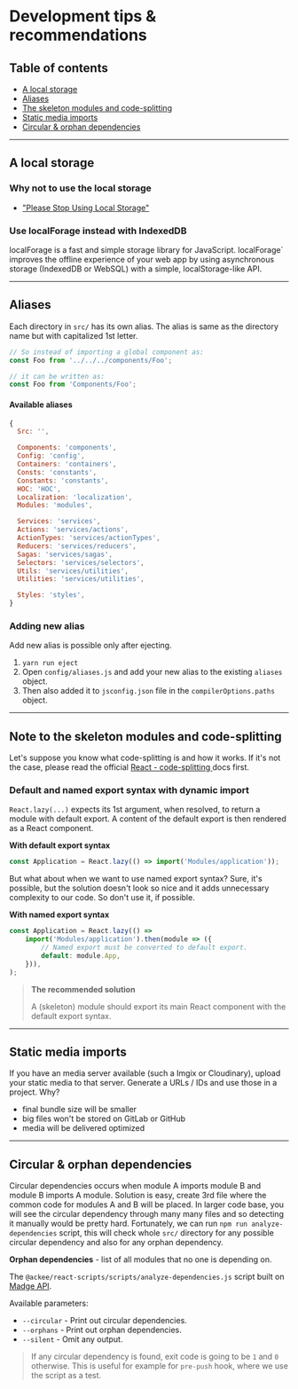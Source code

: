 # Development tips & recommendations

## Table of contents

-   [A local storage](#local-storage)
-   [Aliases](#aliases)
-   [The skeleton modules and code-splitting](#code-splitting)
-   [Static media imports](#media-imports)
-   [Circular & orphan dependencies](#circular-dependencies)

---

## <a name="local-storage"></a> A local storage

### Why not to use the local storage

-   ["Please Stop Using Local Storage"](https://www.rdegges.com/2018/please-stop-using-local-storage/)

### Use localForage instead with IndexedDB

localForage is a fast and simple storage library for JavaScript. localForage` improves the offline experience of your web app by using asynchronous storage (IndexedDB or WebSQL) with a simple, localStorage-like API.

---

## <a name="aliases"></a> Aliases

Each directory in `src/` has its own alias. The alias is same as the directory name but with capitalized 1st letter.

```js
// So instead of importing a global component as:
const Foo from '../../../components/Foo';

// it can be written as:
const Foo from 'Components/Foo';
```

#### Available aliases

```js
{
  Src: '',

  Components: 'components',
  Config: 'config',
  Containers: 'containers',
  Consts: 'constants',
  Constants: 'constants',
  HOC: 'HOC',
  Localization: 'localization',
  Modules: 'modules',

  Services: 'services',
  Actions: 'services/actions',
  ActionTypes: 'services/actionTypes',
  Reducers: 'services/reducers',
  Sagas: 'services/sagas',
  Selectors: 'services/selectors',
  Utils: 'services/utilities',
  Utilities: 'services/utilities',

  Styles: 'styles',
}
```

### Adding new alias

Add new alias is possible only after ejecting.

1. `yarn run eject`
2. Open `config/aliases.js` and add your new alias to the existing `aliases` object.
3. Then also added it to `jsconfig.json` file in the `compilerOptions.paths` object.

---

## <a name="code-splitting"></a> Note to the skeleton modules and code-splitting

Let's suppose you know what code-splitting is and how it works. If it's not the case, please read the official [React - code-splitting ](https://reactjs.org/docs/code-splitting.html) docs first.

### Default and named export syntax with dynamic import

`React.lazy(...)` expects its 1st argument, when resolved, to return a module with default export. A content of the default export is then rendered as a React component.

**With default export syntax**

```js
const Application = React.lazy(() => import('Modules/application'));
```

But what about when we want to use named export syntax? Sure, it's possible, but the solution doesn't look so nice and it adds unnecessary complexity to our code. So don't use it, if possible.

**With named export syntax**

```js
const Application = React.lazy(() =>
    import('Modules/application').then(module => ({
        // Named export must be converted to default export.
        default: module.App,
    })),
);
```

> **The recommended solution**
>
> A (skeleton) module should export its main React component with the default export syntax.

---

## <a name="media-imports"></a> Static media imports

If you have an media server available (such a Imgix or Cloudinary), upload your static media to that server. Generate a URLs / IDs and use those in a project. Why?

-   final bundle size will be smaller
-   big files won't be stored on GitLab or GitHub
-   media will be delivered optimized

---

## <a name="circular-dependencies"></a> Circular & orphan dependencies

Circular dependencies occurs when module A imports module B and module B imports A module. Solution is easy, create 3rd file where the common code for modules A and B will be placed.
In larger code base, you will see the circular dependency through many many files and so detecting it manually would be pretty hard. Fortunately, we can run `npm run analyze-dependencies` script, this will check whole `src/` directory for any possible circular dependency and also for any orphan dependency.

**Orphan dependencies** - list of all modules that no one is depending on.

The `@ackee/react-scripts/scripts/analyze-dependencies.js` script built on [Madge API](https://www.npmjs.com/package/madge).

Available parameters:

-   `--circular` - Print out circular dependencies.
-   `--orphans` - Print out orphan dependencies.
-   `--silent` - Omit any output.

> If any circular dependency is found, exit code is going to be `1` and `0` otherwise. This is useful for example for `pre-push` hook, where we use the script as a test.
